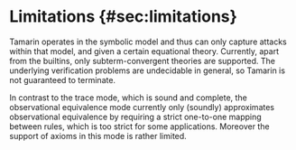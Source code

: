 
Limitations {#sec:limitations}
===========

Tamarin operates in the symbolic model and thus can only capture attacks within 
that model, and given a certain equational theory. Currently, apart from the 
builtins, only subterm-convergent theories are supported. The underlying 
verification problems are undecidable in general, so Tamarin is not guaranteed 
to terminate.

In contrast to the trace mode, which is sound and complete, the observational 
equivalence mode currently only (soundly) approximates observational equivalence 
by requiring a strict one-to-one mapping between rules, which is too strict for 
some applications. Moreover the support of axioms in this mode is rather 
limited.

<!--
TODO:
  * Warning - Virtualised Tamarin has significant overhead due to Haskell
    virtualisation 'bad stuff' (seems to make a lot of system calls) [Ask Cas/Dennis/Kevin for more on this]

-->
